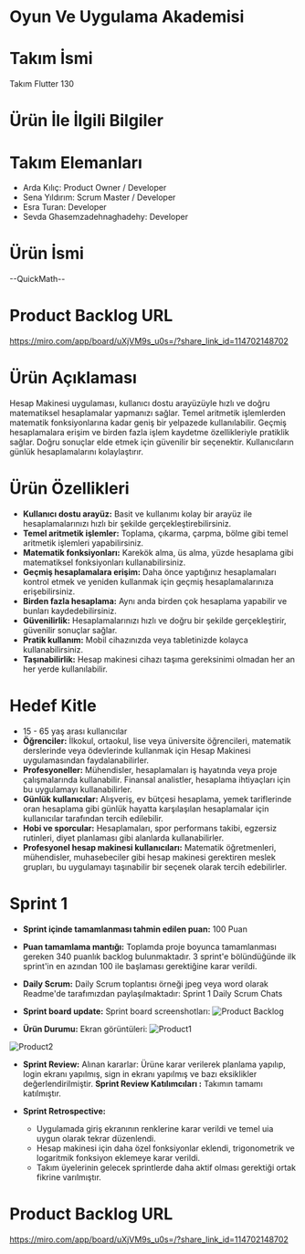 # Oyun Ve Uygulama Akademisi
# Takım İsmi
Takım Flutter 130

# Ürün İle İlgili Bilgiler
# Takım Elemanları
* Arda Kılıç: Product Owner / Developer
* Sena Yıldırım: Scrum Master / Developer
* Esra Turan: Developer
* Sevda Ghasemzadehnaghadehy: Developer

# Ürün İsmi
--QuickMath--

# Product Backlog URL
https://miro.com/app/board/uXjVM9s_u0s=/?share_link_id=114702148702 


# Ürün Açıklaması
Hesap Makinesi uygulaması, kullanıcı dostu arayüzüyle hızlı ve doğru matematiksel hesaplamalar yapmanızı sağlar. Temel aritmetik işlemlerden matematik fonksiyonlarına kadar geniş bir yelpazede kullanılabilir. Geçmiş hesaplamalara erişim ve birden fazla işlem kaydetme özellikleriyle pratiklik sağlar. Doğru sonuçlar elde etmek için güvenilir bir seçenektir. Kullanıcıların günlük hesaplamalarını kolaylaştırır.

# Ürün Özellikleri
*	**Kullanıcı dostu arayüz:** Basit ve kullanımı kolay bir arayüz ile hesaplamalarınızı hızlı bir şekilde gerçekleştirebilirsiniz.
* **Temel aritmetik işlemler:** Toplama, çıkarma, çarpma, bölme gibi temel aritmetik işlemleri yapabilirsiniz.
* **Matematik fonksiyonları:** Karekök alma, üs alma, yüzde hesaplama gibi matematiksel fonksiyonları kullanabilirsiniz.
* **Geçmiş hesaplamalara erişim:** Daha önce yaptığınız hesaplamaları kontrol etmek ve yeniden kullanmak için geçmiş hesaplamalarınıza erişebilirsiniz.
*	**Birden fazla hesaplama:** Aynı anda birden çok hesaplama yapabilir ve bunları kaydedebilirsiniz.
* **Güvenilirlik:** Hesaplamalarınızı hızlı ve doğru bir şekilde gerçekleştirir, güvenilir sonuçlar sağlar.
* **Pratik kullanım:** Mobil cihazınızda veya tabletinizde kolayca kullanabilirsiniz.
* **Taşınabilirlik:** Hesap makinesi cihazı taşıma gereksinimi olmadan her an her yerde kullanılabilir.

# Hedef Kitle
*	15 - 65 yaş arası kullanıcılar
* **Öğrenciler:** İlkokul, ortaokul, lise veya üniversite öğrencileri, matematik derslerinde veya ödevlerinde kullanmak için Hesap Makinesi uygulamasından faydalanabilirler.
* **Profesyoneller:** Mühendisler, hesaplamaları iş hayatında veya proje çalışmalarında kullanabilir. Finansal analistler, hesaplama ihtiyaçları için bu uygulamayı kullanabilirler.
* **Günlük kullanıcılar:** Alışveriş, ev bütçesi hesaplama, yemek tariflerinde oran hesaplama gibi günlük hayatta karşılaşılan hesaplamalar için kullanıcılar tarafından tercih edilebilir.
* **Hobi ve sporcular:** Hesaplamaları, spor performans takibi, egzersiz rutinleri, diyet planlaması gibi alanlarda kullanabilirler.
* **Profesyonel hesap makinesi kullanıcıları:** Matematik öğretmenleri, mühendisler, muhasebeciler gibi hesap makinesi gerektiren meslek grupları, bu uygulamayı taşınabilir bir seçenek olarak tercih edebilirler.

# Sprint 1
* **Sprint içinde tamamlanması tahmin edilen puan:** 100 Puan
* **Puan tamamlama mantığı:** Toplamda proje boyunca tamamlanması gereken 340 puanlık backlog bulunmaktadır. 3 sprint'e bölündüğünde ilk sprint'in en azından 100 ile başlaması gerektiğine karar verildi.
 * **Daily Scrum:** Daily Scrum toplantısı örneği jpeg veya word olarak Readme'de tarafımızdan paylaşılmaktadır: Sprint 1 Daily Scrum Chats 
   
* **Sprint board update:** Sprint board screenshotları:
![Product Backlog](https://github.com/senayildirimm/.../assets/121890601/fffe44aa-5cd5-4788-86ed-2c61744d944c)



* **Ürün Durumu:** Ekran görüntüleri:
![Product1](https://github.com/senayildirimm/.../assets/121890601/a8c1c360-fd19-4e00-9ddf-3be1f4c6420f)

![Product2](https://github.com/senayildirimm/.../assets/121890601/b6e48032-f1dc-48e5-9bc2-81216950e0e6)

  
* **Sprint Review:** Alınan kararlar: Ürüne karar verilerek planlama yapılıp, login ekranı yapılmış, sign in ekranı yapılmış ve bazı eksiklikler değerlendirilmiştir.  **Sprint Review Katılımcıları :** Takımın tamamı katılmıştır.

* **Sprint Retrospective:**
    * Uygulamada giriş ekranının renklerine karar verildi ve temel uia uygun olarak tekrar düzenlendi.
    * Hesap makinesi için daha özel fonksiyonlar eklendi, trigonometrik ve logaritmik fonksiyon eklemeye karar verildi.
    * Takım üyelerinin gelecek sprintlerde daha aktif olması gerektiği ortak fikrine varılmıştır.
      

 # Product Backlog URL
https://miro.com/app/board/uXjVM9s_u0s=/?share_link_id=114702148702 

